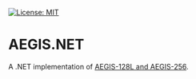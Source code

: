 [![License: MIT](https://img.shields.io/badge/License-MIT-blue.svg)](https://github.com/samuel-lucas6/AEGIS.NET/blob/main/LICENSE)
# AEGIS.NET
A .NET implementation of [AEGIS-128L and AEGIS-256](https://datatracker.ietf.org/doc/html/draft-irtf-cfrg-aegis-aead).
